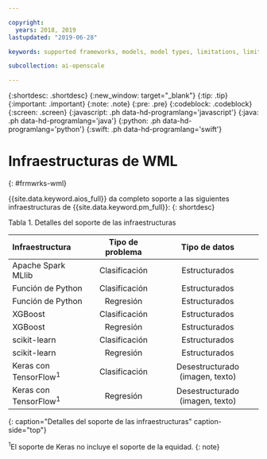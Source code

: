 ```yaml
---

copyright:
  years: 2018, 2019
lastupdated: "2019-06-28"

keywords: supported frameworks, models, model types, limitations, limits

subcollection: ai-openscale

---
```


{:shortdesc: .shortdesc}
{:new_window: target="_blank"}
{:tip: .tip}
{:important: .important}
{:note: .note}
{:pre: .pre}
{:codeblock: .codeblock}
{:screen: .screen}
{:javascript: .ph data-hd-programlang='javascript'}
{:java: .ph data-hd-programlang='java'}
{:python: .ph data-hd-programlang='python'}
{:swift: .ph data-hd-programlang='swift'}

# Infraestructuras de WML
{: #frmwrks-wml}

{{site.data.keyword.aios_full}} da completo soporte a las siguientes infraestructuras de {{site.data.keyword.pm_full}}: 
{: shortdesc}

Tabla 1. Detalles del soporte de las infraestructuras

| Infraestructura | Tipo de problema | Tipo de datos |
|:---|:---:|:---:|
| Apache Spark MLlib | Clasificación | Estructurados |
| Función de Python | Clasificación | Estructurados |
| Función de Python | Regresión | Estructurados |
| XGBoost | Clasificación | Estructurados |
| XGBoost | Regresión | Estructurados |
| scikit-learn | Clasificación | Estructurados |
| scikit-learn | Regresión | Estructurados |
| Keras con TensorFlow<sup>1</sup> | Clasificación | Desestructurado (imagen, texto) |
| Keras con TensorFlow<sup>1</sup> | Regresión | Desestructurado (imagen, texto) |
{: caption="Detalles del soporte de las infraestructuras" caption-side="top"}

<sup>1</sup>El soporte de Keras no incluye el soporte de la equidad.
{: note}



